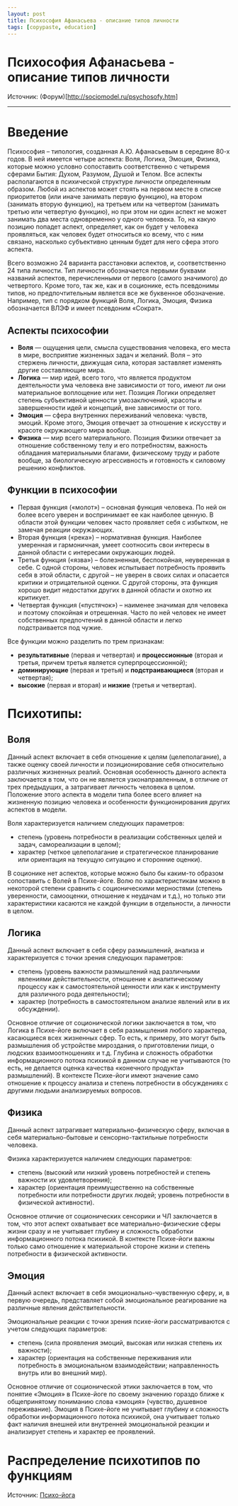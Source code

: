 ```yaml
---
layout: post
title: Психософия Афанасьева - описание типов личности
tags: [copypaste, education]
---
```


# Психософия Афанасьева - описание типов личности

Источник: (Форум)[http://sociomodel.ru/psychosofy.htm]

---

# Введение

Психософия – типология, созданная А.Ю.  Афанасьевым в середине 80-х годов. В ней имеется четыре аспекта: Воля, Логика, Эмоция, Физика, которые можно условно сопоставить соответственно с четыремя сферами Бытия: Духом, Разумом, Душой и Телом.  Все аспекты располагаются в психической структуре личности определенным образом. Любой из аспектов может стоять на первом месте в списке приоритетов (или иначе занимать первую функцию), на втором (занимать вторую функцию), на третьем или на четвертом (занимать третью или четвертую функцию), но при этом ни один аспект не может занимать два места одновременно у одного человека. То, на какую позицию попадет аспект, определяет, как он будет у человека проявляться, как человек будет относиться ко всему, что с ним связано, насколько субъективно ценным будет для него сфера этого аспекта.

Всего возможно 24 варианта расстановки аспектов, и, соответственно 24 типа личности. Тип личности обозначается первыми буквами названий аспектов, перечисленными от первого (самого значимого) до четвертого. Кроме того, так же, как и в соционике, есть псевдонимы типов, но предпочтительным является все же буквенное обозначение. Например, тип с порядком функций Воля, Логика, Эмоция, Физика обозначается ВЛЭФ и имеет псевдоним «Сократ».

## Аспекты психософии
- **Воля** — ощущения цели, смысла существования человека, его места в мире, восприятие жизненных задач и желаний. Воля – это стержень личности, движущая сила, которая заставляет изменять другие составляющие мира.
- **Логика** — мир идей, всего того, что является продуктом деятельности ума человека вне зависимости от того, имеют ли они материальное воплощение или нет. Позиция Логики определяет степень субъективной ценности умозаключений, красоты и завершенности идей и концепций, вне зависимости от того.
- **Эмоция** — сфера внутренних переживаний человека: чувств, эмоций. Кроме этого, Эмоция отвечает за отношение к искусству и красоте окружающего мира вообще.
- **Физика** — мир всего материального. Позиция Физики отвечает за отношение собственному телу и его потребностям, важность обладания материальными благами, физическому труду и работе вообще, за биологическую агрессивность и готовность к силовому решению конфликтов.

## Функции в психософии
- Первая функция («молот») – основная функция человека. По ней он более всего уверен и воспринимает ее как наиболее ценную. В области этой функции человек часто проявляет себя с избытком, не замечая реакции окружающих.
- Вторая функция («река») – нормативная функция. Наиболее умеренная и гармоничная, умеет соотносить свои интересы в данной области с интересами окружающих людей.
- Третья функция («язва») – болезненная, беспокойная, неуверенная в себе. С одной стороны, человек испытывает потребность проявить себя в этой области, с другой – не уверен в своих силах и опасается критики и отрицательной оценки. С другой стороны, эта функция хорошо видит недостатки других в данной области и охотно их критикует.
- Четвертая функция («пустячок») – наименее значимая для человека и поэтому спокойная и отрешенная. Часто по ней человек не имеет собственных предпочтений в данной области и легко подстраивается под чужие.

Все функции можно разделить по трем признакам:
- **результативные** (первая и четвертая) и **процессионные** (вторая и третья, причем третья является суперпроцессионной);
- **доминирующие** (первая и третья) и **подстраивающиеся** (вторая и четвертая);
- **высокие** (первая и вторая) и **низкие** (третья и четвертая).

# Психотипы:

## Воля
Данный аспект включает в себя отношение к целям (целеполагание), а также оценку своей личности и позиционирование себя относительно различных жизненных реалий. Основная особенность данного аспекта заключается в том, что он не является узконаправленным, в отличие от трех предыдущих, а затрагивает личность человека в целом. Положение этого аспекта в модели типа более всего влияет на жизненную позицию человека и особенности функционирования других аспектов в модели.

Воля характеризуется наличием следующих параметров:
- степень (уровень потребности в реализации собственных целей и задач, самореализации в целом);
- характер (четкое целеполагание и стратегическое планирование или ориентация на текущую ситуацию и сторонние оценки).

В соционике нет аспектов, которые можно было бы каким-то образом сопоставить с Волей в Психе-йоге. Волю по характеристикам можно в некоторой степени сравнить с соционическими мерностями (степень уверенности, самооценки, отношение к неудачам и т.д.), но только эти характеристики касаются не каждой функции в отдельности, а личности в целом.

## Логика
Данный аспект включает в себя сферу размышлений, анализа и характеризуется с точки зрения следующих параметров:
- степень (уровень важности размышлений над различными явлениями действительности, отношение к аналитическому процессу как к самостоятельной ценности или как к инструменту для различного рода деятельности);
- характер (потребность в самостоятельном анализе явлений или в их обсуждении).

Основное отличие от соционической логики заключается в том, что Логика в Психе-йоге включает в себя размышления любого характера, касающиеся всех жизненных сфер. То есть, к примеру, это могут быть размышления об устройстве мироздания, о приготовлении пищи, о людских взаимоотношениях и т.д.  Глубина и сложность обработки информационного потока психикой в данном случае не учитываются (то есть, не делается оценка качества «конечного продукта» размышлений). В контексте Психе-йоги имеют значение само отношение к процессу анализа и степень потребности в обсуждениях с другими людьми анализируемых вопросов.

## Физика
Данный аспект затрагивает материально-физическую сферу, включая в себя материально-бытовые и сенсорно-тактильные потребности человека.

Физика характеризуется наличием следующих параметров:
- степень (высокий или низкий уровень потребностей и степень важности их удовлетворения);
- характер (ориентация преимущественно на собственные потребности или потребности других людей; уровень потребности в физической активности).

Основное отличие от соционических сенсорики и ЧЛ заключается в том, что этот аспект охватывает все материально-физические сферы жизни сразу и не учитывает глубину и сложность обработки информационного потока психикой. В контексте Психе-йоги важны только само отношение к материальной стороне жизни и степень потребности в физической активности.

## Эмоция
Данный аспект включает в себя эмоционально-чувственную сферу, и, в первую очередь, представляет собой эмоциональное реагирование на различные явления действительности.

Эмоциональные реакции с точки зрения психе-йоги рассматриваются с учетом следующих параметров:
- степень (сила проявления эмоций, высокая или низкая степень их важности);
- характер (ориентация на собственные переживания или потребность в эмоциональном взаимодействии; направленность внутрь или во внешний мир).

Основное отличие от соционической этики заключается в том, что понятие «Эмоция» в Психе-йоге по своему значению гораздо ближе к общепринятому пониманию слова «эмоция» (чувство, душевное переживание). Эмоция в Психе-йоге не учитывает глубину и сложность обработки информационного потока психикой, она учитывает только факт наличия внешней или внутренней эмоциональной реакции и анализирует степень и характер ее проявлений.

# Распределение психотипов по функциям

Источник: [Психо-йога](http://www.psycheyoga.info/lovesyntax/)